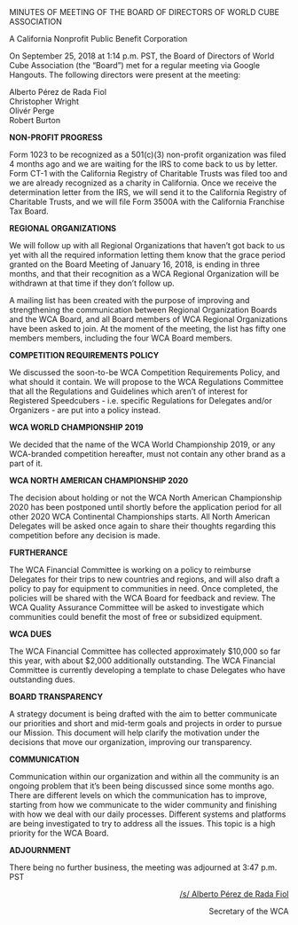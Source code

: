 <div class="text-center">
MINUTES OF MEETING OF THE BOARD OF DIRECTORS OF WORLD CUBE ASSOCIATION

A California Nonprofit Public Benefit Corporation
</div>

On September 25, 2018 at 1:14 p.m. PST, the Board of Directors of World Cube Association (the “Board”) met for a regular meeting via Google Hangouts. The following directors were present at the meeting:

<div class="text-center">
Alberto Pérez de Rada Fiol <br>
Christopher Wright <br>
Olivér Perge <br>
Robert Burton <br>
</div>

<b class="text-center">NON-PROFIT PROGRESS</b>

Form 1023 to be recognized as a 501(c)(3) non-profit organization was filed 4 months ago and we are waiting for the IRS to come back to us by letter. Form CT-1 with the California Registry of Charitable Trusts was filed too and we are already recognized as a charity in California. Once we receive the determination letter from the IRS, we will send it to the California Registry of Charitable Trusts, and we will file Form 3500A with the California Franchise Tax Board.

<b class="text-center">REGIONAL ORGANIZATIONS</b>

We will follow up with all Regional Organizations that haven’t got back to us yet with all the required information letting them know that the grace period granted on the Board Meeting of January 16, 2018, is ending in three months, and that their recognition as a WCA Regional Organization will be withdrawn at that time if they don’t follow up.

A mailing list has been created with the purpose of improving and strengthening the communication between Regional Organization Boards and the WCA Board, and all Board members of WCA Regional Organizations have been asked to join. At the moment of the meeting, the list has fifty one members members, including the four WCA Board members.

<b class="text-center">COMPETITION REQUIREMENTS POLICY</b>

We discussed the soon-to-be WCA Competition Requirements Policy, and what should it contain. We will propose to the WCA Regulations Committee that all the Regulations and Guidelines which aren’t of interest for Registered Speedcubers - i.e. specific Regulations for Delegates and/or Organizers - are put into a policy instead.

<b class="text-center">WCA WORLD CHAMPIONSHIP 2019</b>

We decided that the name of the WCA World Championship 2019, or any WCA-branded competition hereafter, must not contain any other brand as a part of it.

<b class="text-center">WCA NORTH AMERICAN CHAMPIONSHIP 2020</b>

The decision about holding or not the WCA North American Championship 2020 has been postponed until shortly before the application period for all other 2020 WCA Continental Championships starts. All North American Delegates will be asked once again to share their thoughts regarding this competition before any decision is made.

<b class="text-center">FURTHERANCE</b>

The WCA Financial Committee is working on a policy to reimburse Delegates for their trips to new countries and regions, and will also draft a policy to pay for equipment to communities in need. Once completed, the policies will be shared with the WCA Board for feedback and review. The WCA Quality Assurance Committee will be asked to investigate which communities could benefit the most of free or subsidized equipment.

<b class="text-center">WCA DUES</b>

The WCA Financial Committee has collected approximately $10,000 so far this year, with about $2,000 additionally outstanding. The WCA Financial Committee is currently developing a template to chase Delegates who have outstanding dues.

<b class="text-center">BOARD TRANSPARENCY</b>

A strategy document is being drafted with the aim to better communicate our priorities and short and mid-term goals and projects in order to pursue our Mission. This document will help clarify the motivation under the decisions that move our organization, improving our transparency.

<b class="text-center">COMMUNICATION</b>

Communication within our organization and within all the community is an ongoing problem that it’s been being discussed since some months ago. There are different levels on which the communication has to improve, starting from how we communicate to the wider community and finishing with how we deal with our daily processes. Different systems and platforms are being investigated to try to address all the issues. This topic is a high priority for the WCA Board.

<b class="text-center">ADJOURNMENT</b>

There being no further business, the meeting was adjourned at 3:47 p.m. PST

<div style="text-align: right;">
<span style="text-decoration: underline;">/s/ Alberto Pérez de Rada Fiol</span>

Secretary of the WCA
</div>
